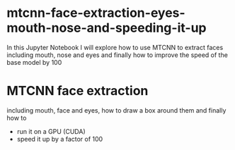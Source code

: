# mtcnn-face-extraction-eyes-mouth-nose-and-speeding-it-up
In this Jupyter Notebook I will explore how to use MTCNN to extract faces including mouth, nose and eyes and finally how to improve the speed of the base model by 100

# MTCNN face extraction
including mouth, face and eyes, how to draw a box around them and finally how to

- run it on a GPU (CUDA)
- speed it up by a factor of 100
